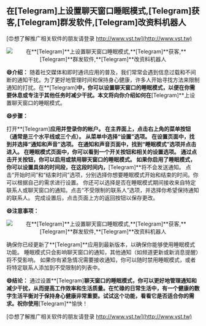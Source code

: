 ## **在**[Telegram]**上设置聊天窗口睡眠模式,**[Telegram]**获客,**[Telegram]**群发软件,**[Telegram]**改资料机器人**

[😍想了解推广相关软件的朋友请登录 http://www.vst.tw](http://www.vst.tw)

 <center><img src="https://vst.tw/MP4/tuiguang/png/3.png" alt="在**[Telegram]**上设置聊天窗口睡眠模式,**[Telegram]**获客,**[Telegram]**群发软件,**[Telegram]**改资料机器人"></center>

**😄介绍：**
随着社交媒体和即时通讯应用的普及，我们常常会遇到信息过载和不间断的通知干扰。为了更好地管理时间和保持身心健康，许多人开始寻找方法来限制通知的打扰。在**[Telegram]**中，你可以设置聊天窗口的睡眠模式，以便在你需要休息或专注于其他任务时减少干扰。本文将向你介绍如何在**[Telegram]**上设置聊天窗口的睡眠模式。

**😄步骤：**

打开**[Telegram]**应用并登录你的帐户。
在主界面上，点击右上角的菜单按钮（通常是三个水平线或三个点）。
从菜单中选择“设置”选项。
在设置页面中，找到并选择“通知和声音”选项。
在通知和声音页面中，找到“睡眠模式”选项并点击进入。
在睡眠模式页面中，你可以看到一个开关按钮和相关的设置选项。
通过点击开关按钮，你可以启用或禁用聊天窗口的睡眠模式。
如果你启用了睡眠模式，你可以设置具体的时间段，在这段时间内，**[Telegram]**将不会发送通知。
点击“开始时间”和“结束时间”选项，分别选择你想要睡眠模式开始和结束的时间。你可以根据自己的需求进行设置。
你还可以选择是否在睡眠模式期间接收来自特定联系人或聊天窗口的通知。点击“不受限制的联系人”选项，并选择你希望保持通知的联系人。
完成设置后，点击页面上方的返回按钮以保存更改。

**😄注意事项：**

 <center><img src="https://vst.tw/MP4/tuiguang/png/2.png" alt="在**[Telegram]**上设置聊天窗口睡眠模式,**[Telegram]**获客,**[Telegram]**群发软件,**[Telegram]**改资料机器人"></center>

确保你已经更新了**[Telegram]**应用到最新版本，以确保你能够使用睡眠模式功能。
睡眠模式只会影响聊天窗口的通知，其他通知（如频道更新或新消息提醒）将不受影响。
如果你有紧急情况需要接收通知，你可以随时禁用睡眠模式，或者将特定联系人添加到不受限制的列表中。

**😄结论：**
通过设置**[Telegram]**聊天窗口的睡眠模式，你可以更好地管理通知和减少干扰，从而提高工作效率和生活质量。在忙碌的日常生活中，有一个健康的数字生活平衡对于保持身心健康非常重要。试试这个功能，看看它是否适合你的需求。祝你使用**[Telegram]**愉快！

[😍想了解推广相关软件的朋友请登录 http://www.vst.tw](http://www.vst.tw)



